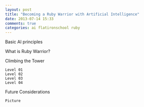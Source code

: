 ```yaml
---
layout: post
title: "Becoming a Ruby Warrior with Artificial Intelligence"
date: 2013-07-14 15:33
comments: true
categories: ai flatironschool ruby
---
```


<Intro Paragraph>

Basic AI principles

What is Ruby Warrior?

Climbing the Tower

	Level 01
	Level 02
	Level 03
	Level 04

Future Considerations

	Picture